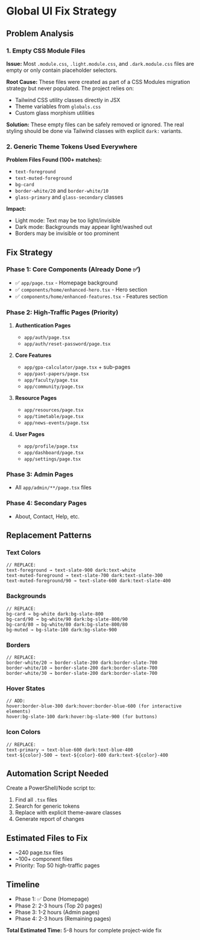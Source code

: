 # Global UI Fix Strategy

## Problem Analysis

### 1. Empty CSS Module Files
**Issue:** Most `.module.css`, `.light.module.css`, and `.dark.module.css` files are empty or only contain placeholder selectors.

**Root Cause:** These files were created as part of a CSS Modules migration strategy but never populated. The project relies on:
- Tailwind CSS utility classes directly in JSX
- Theme variables from `globals.css`
- Custom glass morphism utilities

**Solution:** These empty files can be safely removed or ignored. The real styling should be done via Tailwind classes with explicit `dark:` variants.

### 2. Generic Theme Tokens Used Everywhere
**Problem Files Found (100+ matches):**
- `text-foreground`
- `text-muted-foreground`  
- `bg-card`
- `border-white/20` and `border-white/10`
- `glass-primary` and `glass-secondary` classes

**Impact:**
- Light mode: Text may be too light/invisible
- Dark mode: Backgrounds may appear light/washed out
- Borders may be invisible or too prominent

## Fix Strategy

### Phase 1: Core Components (Already Done ✅)
- ✅ `app/page.tsx` - Homepage background
- ✅ `components/home/enhanced-hero.tsx` - Hero section
- ✅ `components/home/enhanced-features.tsx` - Features section

### Phase 2: High-Traffic Pages (Priority)
1. **Authentication Pages**
   - `app/auth/page.tsx`
   - `app/auth/reset-password/page.tsx`

2. **Core Features**
   - `app/gpa-calculator/page.tsx` + sub-pages
   - `app/past-papers/page.tsx`
   - `app/faculty/page.tsx`
   - `app/community/page.tsx`

3. **Resource Pages**
   - `app/resources/page.tsx`
   - `app/timetable/page.tsx`
   - `app/news-events/page.tsx`

4. **User Pages**
   - `app/profile/page.tsx`
   - `app/dashboard/page.tsx`
   - `app/settings/page.tsx`

### Phase 3: Admin Pages
- All `app/admin/**/page.tsx` files

### Phase 4: Secondary Pages
- About, Contact, Help, etc.

## Replacement Patterns

### Text Colors
```tsx
// REPLACE:
text-foreground → text-slate-900 dark:text-white
text-muted-foreground → text-slate-700 dark:text-slate-300
text-muted-foreground/90 → text-slate-600 dark:text-slate-400
```

### Backgrounds
```tsx
// REPLACE:
bg-card → bg-white dark:bg-slate-800
bg-card/90 → bg-white/90 dark:bg-slate-800/90
bg-card/80 → bg-white/80 dark:bg-slate-800/80
bg-muted → bg-slate-100 dark:bg-slate-900
```

### Borders
```tsx
// REPLACE:
border-white/20 → border-slate-200 dark:border-slate-700
border-white/10 → border-slate-200 dark:border-slate-700
border-white/30 → border-slate-200 dark:border-slate-700
```

### Hover States
```tsx
// ADD:
hover:border-blue-300 dark:hover:border-blue-600 (for interactive elements)
hover:bg-slate-100 dark:hover:bg-slate-900 (for buttons)
```

### Icon Colors
```tsx
// REPLACE:
text-primary → text-blue-600 dark:text-blue-400
text-${color}-500 → text-${color}-600 dark:text-${color}-400
```

## Automation Script Needed

Create a PowerShell/Node script to:
1. Find all `.tsx` files
2. Search for generic tokens
3. Replace with explicit theme-aware classes
4. Generate report of changes

## Estimated Files to Fix
- ~240 page.tsx files
- ~100+ component files
- Priority: Top 50 high-traffic pages

## Timeline
- Phase 1: ✅ Done (Homepage)
- Phase 2: 2-3 hours (Top 20 pages)
- Phase 3: 1-2 hours (Admin pages)
- Phase 4: 2-3 hours (Remaining pages)

**Total Estimated Time:** 5-8 hours for complete project-wide fix
